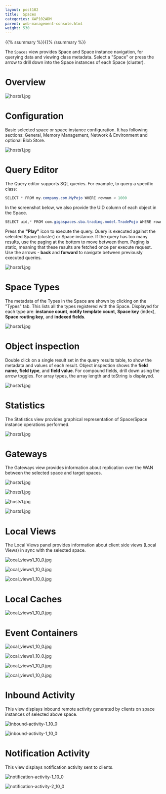```yaml
---
layout: post102
title:  Spaces
categories: XAP102ADM
parent: web-management-console.html
weight: 530
---
```


{{% ssummary %}}{{% /ssummary %}}


The `Spaces` view provides Space and Space instance navigation, for querying data and viewing class metadata.
Select a "Space" or press the arrow to drill down into the Space instances of each Space (cluster).

# Overview

![hosts1.jpg](/attachment_files/web-console/data-grid-view.jpg)


# Configuration

Basic selected space or space instance configuration. It has following sections: General, Memory Management, Network & Environment and optional Blob Store.


![hosts1.jpg](/attachment_files/web-console/data-grid-configuration.jpg)


# Query Editor

The Query editor supports SQL queries. For example, to query a specific class:

```java
SELECT * FROM my.company.com.MyPojo WHERE rownum < 1000
```

In the screenshot below, we also provide the UID column of each object in the Space.

```java
SELECT uid,* FROM com.gigaspaces.sba.trading.model.TradePojo WHERE rownum < 7
```

Press the **"Play"** icon to execute the query. Query is executed against the selected Space (cluster) or Space instance.
If the query has too many results, use the paging at the bottom to move between them. Paging is static, meaning that these results are fetched once per execute request.
Use the arrows - **back** and **forward** to navigate between previously executed queries.


![hosts1.jpg](/attachment_files/web-console/data-grid-query.jpg)

# Space Types

The metadata of the Types in the Space are shown by clicking on the "Types" tab. This lists all the types registered with the Space.
Displayed for each type are: **instance count**, **notify template count**, **Space key** (index), **Space routing key**, and **indexed fields**.


![hosts1.jpg](/attachment_files/web-console/data-grid-type.jpg)


# Object inspection

Double click on a single result set in the query results table, to show the metadata and values of each result.
Object inspection shows the **field name**, **field type**, and **field value**. For compound fields, drill down using the arrow toggles.
For array types, the array length and toString is displayed.

![hosts1.jpg](/attachment_files/web-console/data-grid-inspect-object.jpg)


# Statistics

The Statistics view provides graphical representation of Space/Space instance operations performed.


![hosts1.jpg](/attachment_files/web-console/data-grid-stats.jpg)


# Gateways

The Gateways view provides information about replication over the WAN between the selected space and target spaces.

![hosts1.jpg](/attachment_files/web-console/data-grid-gateway1.jpg)

![hosts1.jpg](/attachment_files/web-console/data-grid-gateway2.jpg)

![hosts1.jpg](/attachment_files/web-console/data-grid-gateway3.jpg)

![hosts1.jpg](/attachment_files/web-console/data-grid-gateway3.jpg)


# Local Views

The Local Views panel provides information about client side views (Local Views) in sync with the selected space.


![ocal_views1_10_0.jpg](/attachment_files/web-console/local-view1.jpg)

![ocal_views1_10_0.jpg](/attachment_files/web-console/local-view2.jpg)

![ocal_views1_10_0.jpg](/attachment_files/web-console/local-view3.jpg)


# Local Caches

![ocal_views1_10_0.jpg](/attachment_files/web-console/local-cache.jpg)


# Event Containers

![ocal_views1_10_0.jpg](/attachment_files/web-console/event1.jpg)

![ocal_views1_10_0.jpg](/attachment_files/web-console/event2.jpg)

![ocal_views1_10_0.jpg](/attachment_files/web-console/event3.jpg)

![ocal_views1_10_0.jpg](/attachment_files/web-console/event4.jpg)



# Inbound Activity

This view displays inbound remote activity generated by clients on space instances of selected above space.

![inbound-activity-1_10_0](/attachment_files/web-console/inbound-activity1.jpg)

![inbound-activity-1_10_0](/attachment_files/web-console/inbound-activity2.jpg)




# Notification Activity

This view displays notification activity sent to clients.

![notification-activity-1_10_0](/attachment_files/web-console/notification1.jpg)

![notification-activity-2_10_0](/attachment_files/web-console/notification2.jpg)

